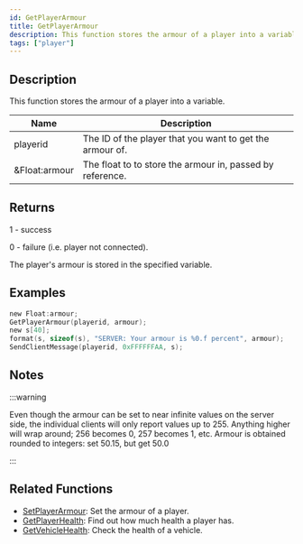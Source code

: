 ```yaml
---
id: GetPlayerArmour
title: GetPlayerArmour
description: This function stores the armour of a player into a variable.
tags: ["player"]
---
```


## Description

This function stores the armour of a player into a variable.

| Name          | Description                                               |
| ------------- | --------------------------------------------------------- |
| playerid      | The ID of the player that you want to get the armour of.  |
| &Float:armour | The float to to store the armour in, passed by reference. |

## Returns

1 - success

0 - failure (i.e. player not connected).

The player's armour is stored in the specified variable.

## Examples

```c
new Float:armour;
GetPlayerArmour(playerid, armour);
new s[40];
format(s, sizeof(s), "SERVER: Your armour is %0.f percent", armour);
SendClientMessage(playerid, 0xFFFFFFAA, s);
```

## Notes

:::warning

Even though the armour can be set to near infinite values on the server side, the individual clients will only report values up to 255. Anything higher will wrap around; 256 becomes 0, 257 becomes 1, etc. Armour is obtained rounded to integers: set 50.15, but get 50.0

:::

## Related Functions

- [SetPlayerArmour](SetPlayerArmour): Set the armour of a player.
- [GetPlayerHealth](GetPlayerHealth): Find out how much health a player has.
- [GetVehicleHealth](GetVehicleHealth): Check the health of a vehicle.
